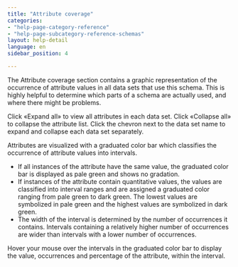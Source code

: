 ```yaml
---
title: "Attribute coverage"
categories:
- "help-page-category-reference"
- "help-page-subcategory-reference-schemas"
layout: help-detail
language: en
sidebar_position: 4

---
```


The Attribute coverage section contains a graphic representation of the occurrence of attribute values in all data sets that use this schema. This is highly helpful to determine which parts of a schema are actually used, and where there might be problems.

Click &laquo;Expand all&raquo; to view all attributes in each data set. Click &laquo;Collapse all&raquo; to collapse the attribute list. Click the chevron next to the data set name to expand and collapse each data set separately.

Attributes are visualized with a graduated color bar which classifies the occurrence of attribute values into intervals.

*	If all instances of the attribute have the same value, the graduated color bar is displayed as pale green and shows no gradation.
*	If instances of the attribute contain quantitative values, the values are classified into interval ranges and are assigned a graduated color ranging from pale green to dark green. The lowest values are symbolized in pale green and the highest values are symbolized in dark green.
*	The width of the interval is determined by the number of occurrences it contains. Intervals containing a relatively higher number of occurrences are wider than intervals with a lower number of occurrences.

Hover your mouse over the intervals in the graduated color bar to display the value, occurrences and percentage of the attribute, within the interval.

